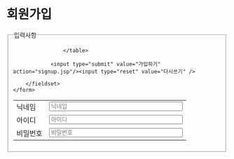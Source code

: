 <!DOCTYPE html>
<html>
<head>
	<meta charset="utf-8" />
	<title>회원가입</title>
</head>
<body>
	<form method="post" action="signup.jsp" id="signupform" name="signupform">
		<h1>회원가입</h1>
			<fieldset>
				<legend>입력사항</legend>
					<table>
						<tr>
							<td>닉네임</td>
							<td><input id="username" type="text" size="35" name="username" placeholder="닉네임"></td>
						</tr>
						<tr>
							<td>아이디</td>
							<td><input id="userid" type="text" size="35" name="userid" placeholder="아이디"></td>
						</tr>
						<tr>
							<td>비밀번호</td>
							<td><input id="userpw" type="password" size="35" name="userpw" placeholder="비밀번호"></td>
						</tr>

					</table>

				<input type="submit" value="가입하기" action="signup.jsp"/><input type="reset" value="다시쓰기" />
			
		</fieldset>
	</form>
</body>
</html>
